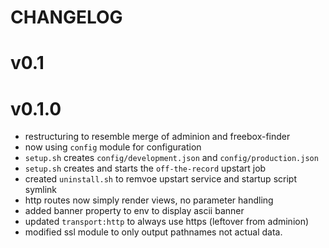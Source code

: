 CHANGELOG
=========

# v0.1

# v0.1.0
* restructuring to resemble merge of adminion and freebox-finder
* now using `config` module for configuration
* `setup.sh` creates `config/development.json` and `config/production.json`
* `setup.sh` creates and starts the `off-the-record` upstart job
* created `uninstall.sh` to remvoe upstart service and startup script symlink
* http routes now simply render views, no parameter handling
* added banner property to env to display ascii banner
* updated `transport:http` to always use https (leftover from adminion)
* modified ssl module to only output pathnames not actual data.
